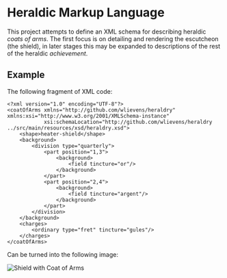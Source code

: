 # Heraldic Markup Language

This project attempts to define an XML schema for describing heraldic *coats of arms*. The first focus is on detailing
and rendering the escutcheon (the shield), in later stages this may be expanded to descriptions of the rest of the
heraldic *achievement*.

## Example

The following fragment of XML code:

    <?xml version="1.0" encoding="UTF-8"?>
    <coatOfArms xmlns="http://github.com/wlievens/heraldry" xmlns:xsi="http://www.w3.org/2001/XMLSchema-instance"
                xsi:schemaLocation="http://github.com/wlievens/heraldry ../src/main/resources/xsd/heraldry.xsd">
        <shape>heater-shield</shape>
        <background>
            <division type="quarterly">
                <part position="1,3">
                    <background>
                        <field tincture="or"/>
                    </background>
                </part>
                <part position="2,4">
                    <background>
                        <field tincture="argent"/>
                    </background>
                </part>
            </division>
        </background>
        <charges>
            <ordinary type="fret" tincture="gules"/>
        </charges>
    </coatOfArms>

Can be turned into the following image:

![Shield with Coat of Arms](https://cdn.rawgit.com/wlievens/hml/master/examples/output/example018.svg)
